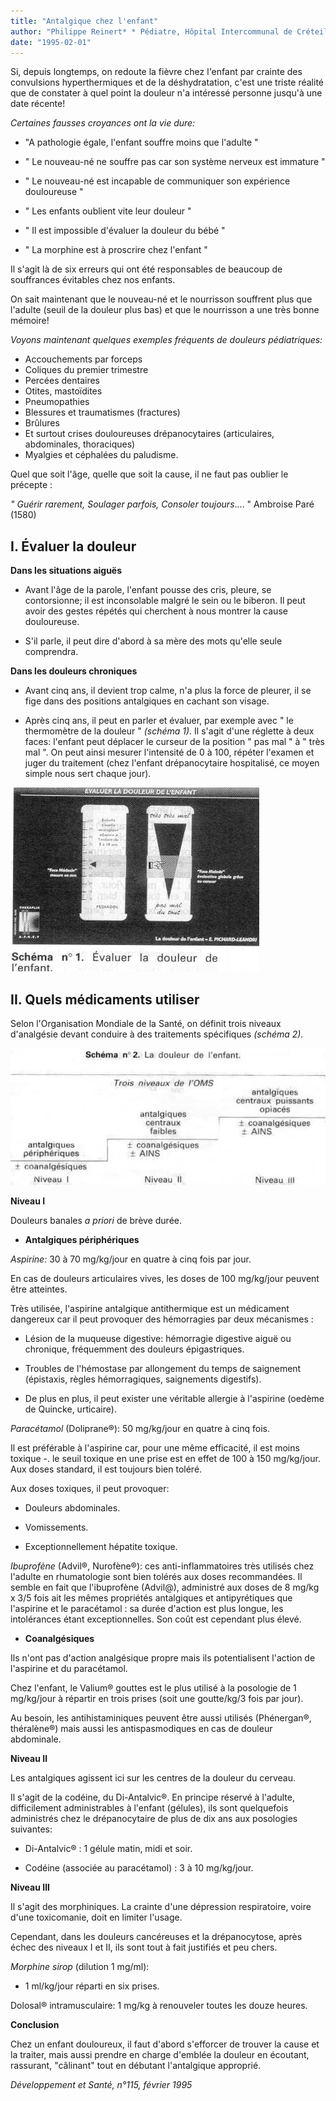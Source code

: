 ```yaml
---
title: "Antalgique chez l'enfant"
author: "Philippe Reinert* * Pédiatre, Hôpital Intercommunal de Créteil."
date: "1995-02-01"
---
```


Si, depuis longtemps, on redoute la fièvre chez l'enfant par crainte des convulsions hyperthermiques et de la déshydratation, c'est une triste réalité que de constater à quel point la douleur n'a intéressé personne jusqu'à une date récente!

_Certaines fausses croyances ont la vie dure:_

- "A pathologie égale, l'enfant souffre moins que l'adulte "

- " Le nouveau-né ne souffre pas car son système nerveux est immature "

- " Le nouveau-né est incapable de communiquer son expérience douloureuse "

- " Les enfants oublient vite leur douleur "

- " Il est impossible d'évaluer la douleur du bébé "

- " La morphine est à proscrire chez l'enfant "

Il s'agit là de six erreurs qui ont été responsables de beaucoup de souffrances évitables chez nos enfants.

On sait maintenant que le nouveau-né et le nourrisson souffrent plus que l'adulte (seuil de la douleur plus bas) et que le nourrisson a une très bonne mémoire!

_Voyons maintenant quelques exemples fréquents de douleurs pédiatriques:_

*   Accouchements par forceps
*   Coliques du premier trimestre
*   Percées dentaires
*   Otites, mastoïdites
*   Pneumopathies
*   Blessures et traumatismes (fractures)
*   Brûlures
*   Et surtout crises douloureuses drépanocytaires (articulaires, abdominales, thoraciques)
*   Myalgies et céphalées du paludisme.

Quel que soit l'âge, quelle que soit la cause, il ne faut pas oublier le précepte :

_" Guérir rarement,_ _Soulager parfois, Consoler toujours_.... " Ambroise Paré (1580)

## **I. Évaluer la douleur**

**Dans les situations aiguës**

- Avant l'âge de la parole, l'enfant pousse des cris, pleure, se contorsionne; il est inconsolable malgré le sein ou le biberon. Il peut avoir des gestes répétés qui cherchent à nous montrer la cause douloureuse.

- S'il parle, il peut dire d'abord à sa mère des mots qu'elle seule comprendra.

**Dans les douleurs chroniques**

- Avant cinq ans, il devient trop calme, n'a plus la force de pleurer, il se fige dans des positions antalgiques en cachant son visage.

- Après cinq ans, il peut en parler et évaluer, par exemple avec " le thermomètre de la douleur " _(schéma 1)._ Il s'agit d'une réglette à deux faces: l'enfant peut déplacer le curseur de la position " pas mal " à " très mal ". On peut ainsi mesurer l'intensité de 0 à 100, répéter l'examen et juger du traitement (chez l'enfant drépanocytaire hospitalisé, ce moyen simple nous sert chaque jour).

![](i627-1.jpg)


## **II. Quels médicaments utiliser**

Selon l'Organisation Mondiale de la Santé, on définit trois niveaux d'analgésie devant conduire à des traitements spécifiques _(schéma 2)._

![](i627-2.jpg)


**Niveau I**

Douleurs banales _a priori_ de brève durée.

*   **Antalgiques périphériques**

_Aspirine:_ 30 à 70 mg/kg/jour en quatre à cinq fois par jour.

En cas de douleurs articulaires vives, les doses de 100 mg/kg/jour peuvent être atteintes.

Très utilisée, l'aspirine antalgique antithermique est un médicament dangereux car il peut provoquer des hémorragies par deux mécanismes :

- Lésion de la muqueuse digestive: hémorragie digestive aiguë ou chronique, fréquemment des douleurs épigastriques.

- Troubles de l'hémostase par allongement du temps de saignement (épistaxis, règles hémorragiques, saignements digestifs).

- De plus en plus, il peut exister une véritable allergie à l'aspirine (oedème de Quincke, urticaire).

_Paracétamol_ (Doliprane®): 50 mg/kg/jour en quatre à cinq fois.

Il est préférable à l'aspirine car, pour une même efficacité, il est moins toxique -. le seuil toxique en une prise est en effet de 100 à 150 mg/kg/jour. Aux doses standard, il est toujours bien toléré.

Aux doses toxiques, il peut provoquer:

- Douleurs abdominales.

- Vomissements.

- Exceptionnellement hépatite toxique.

_Ibuprofène_ (Advil®, Nurofène®): ces anti-inflammatoires très utilisés chez l'adulte en rhumatologie sont bien tolérés aux doses recommandées. Il semble en fait que l'ibuprofène (Advil@), administré aux doses de 8 mg/kg x 3/5 fois ait les mêmes propriétés antalgiques et antipyrétiques que l'aspirine et le paracétamol : sa durée d'action est plus longue, les intolérances étant exceptionnelles. Son coût est cependant plus élevé.

*   **Coanalgésiques**

Ils n'ont pas d'action analgésique propre mais ils potentialisent l'action de l'aspirine et du paracétamol.

Chez l'enfant, le Valium® gouttes est le plus utilisé à la posologie de 1 mg/kg/jour à répartir en trois prises (soit une goutte/kg/3 fois par jour).

Au besoin, les antihistaminiques peuvent être aussi utilisés (Phénergan®, théralène®) mais aussi les antispasmodiques en cas de douleur abdominale.

**Niveau Il**

Les antalgiques agissent ici sur les centres de la douleur du cerveau.

Il s'agit de la codéine, du Di-Antalvic®. En principe réservé à l'adulte, difficilement administrables à l'enfant (gélules), ils sont quelquefois administrés chez le drépanocytaire de plus de dix ans aux posologies suivantes:

- Di-Antalvic® : 1 gélule matin, midi et soir.

- Codéine (associée au paracétamol) : 3 à 10 mg/kg/jour.

**Niveau III**

Il s'agit des morphiniques. La crainte d'une dépression respiratoire, voire d'une toxicomanie, doit en limiter l'usage.

Cependant, dans les douleurs cancéreuses et la drépanocytose, après échec des niveaux I et II, ils sont tout à fait justifiés et peu chers.

_Morphine sirop_ (dilution 1 mg/ml):

- 1 ml/kg/jour réparti en six prises.

Dolosal® intramusculaire: 1 mg/kg à renouveler toutes les douze heures.

**Conclusion**

Chez un enfant douloureux, il faut d'abord s'efforcer de trouver la cause et la traiter, mais aussi prendre en charge d'emblée la douleur en écoutant, rassurant, "câlinant" tout en débutant l'antalgique approprié.

_Développement et Santé, n°115, février 1995_